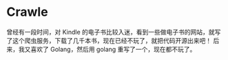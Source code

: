 # Crawle

曾经有一段时间，对 Kindle 的电子书比较入迷，看到一些做电子书的网站，就写了这个爬虫服务，下载了几千本书，现在已经不玩了，就把代码开源出来吧！
后来，我又喜欢了 Golang，然后用 golang 重写了一个，现在都不玩了。
